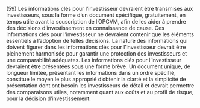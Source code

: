 (59) Les informations clés pour l’investisseur devraient être transmises aux investisseurs, sous la forme d’un document spécifique, gratuitement, en temps utile avant la souscription de l’OPCVM, afin de les aider à prendre des décisions d’investissement en connaissance de cause. Ces informations clés pour l’investisseur ne devraient contenir que les éléments essentiels à l’adoption de telles décisions. La nature des informations qui doivent figurer dans les informations clés pour l’investisseur devrait être pleinement harmonisée pour garantir une protection des investisseurs et une comparabilité adéquates. Les informations clés pour l’investisseur devraient être présentées sous une forme brève. Un document unique, de longueur limitée, présentant les informations dans un ordre spécifié, constitue le moyen le plus approprié d’obtenir la clarté et la simplicité de présentation dont ont besoin les investisseurs de détail et devrait permettre des comparaisons utiles, notamment quant aux coûts et au profil de risque, pour la décision d’investissement.